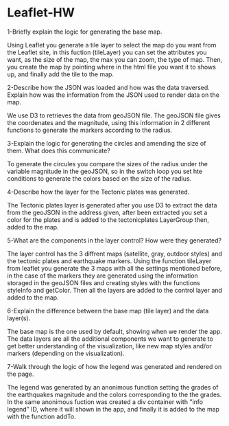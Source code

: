# Leaflet-HW

1-Briefly explain the logic for generating the base map.

Using Leaflet you generate a tile layer to select the map do you want from the Leaflet site, in this fuction (tileLayer) you can set the attributes you want, as the size of the map, the max you can zoom, the type of map.
Then, you create the map by pointing where in the html file you want it to shows up, and finally add the tile to the map.

2-Describe how the JSON was loaded and how was the data traversed. Explain how was the information from the JSON used to render data on the map.

We use D3 to retrieves the data from geoJSON file. The geoJSON file gives the coordenates and the magnitude, using this information in 2 different functions to generate the markers according to the radius. 

3-Explain the logic for generating the circles and amending the size of them. What does this communicate?

To generate the circules you compare the sizes of the radius under the variable magnitude in the geoJSON, so in the switch loop you set hte conditions to generate the colors based on the size of the radius.

4-Describe how the layer for the Tectonic plates was generated.

The Tectonic plates layer is generated after you use D3 to extract the data from the geoJSON in the address given, after been extracted you set a color for the plates and is added to the tectonicplates LayerGroup then, added to the map. 

5-What are the components in the layer control? How were they generated?

The layer control has the 3 diffrent maps (satellite, gray, outdoor styles) and the tectonic plates and earthquake markers. Using the function tileLayer from leaflet you generate the 3 maps with all the settings mentioned before, in the case of the markers they are generated using the information storaged in the geoJSON files and creating styles with the functions styleInfo and getColor. Then all the layers are added to the control layer and  added to the map. 

6-Explain the difference between the base map (tile layer) and the data layer(s).

The base map is the one used by default, showing when we render the app. The data layers are all the additional components we want to generate to get better understanding of the visualization, like new map styles and/or markers (depending on the visualization).

7-Walk through the logic of how the legend was generated and rendered on the page.

The legend was generated by an anonimous function setting the grades of the earthquakes magnitude and the colors corresponding to the the grades. In the same anonimous fuction was created a div container with "info legend" ID, where it will shown in the app, and finally it is added to the map with the function addTo.
